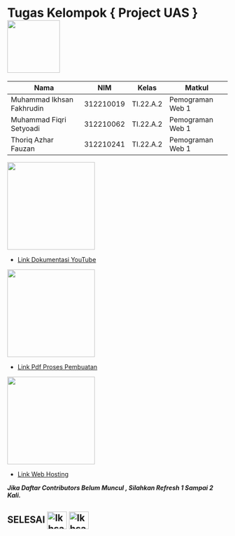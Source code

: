 # Tugas Kelompok { Project UAS } <img src=https://seeklogo.com/images/E/elephpant-mascot-php-logo-4C78D1AC4E-seeklogo.com.png width="120px">

|**Nama**|**NIM**|**Kelas**|**Matkul**|
|----|---|-----|------|
|Muhammad Ikhsan Fakhrudin|312210019|TI.22.A.2|Pemograman Web 1|
|Muhammad Fiqri Setyoadi|312210062|TI.22.A.2|Pemograman Web 1|
|Thoriq Azhar Fauzan|312210241|TI.22.A.2|Pemograman Web 1|

<img src=https://download.logo.wine/logo/YouTube/YouTube-Logo.wine.png width="200px">

- [Link Dokumentasi YouTube](https://youtu.be/5QuRxGbY0O0)

<img src=https://images.bisnis.com/posts/2021/01/14/1342816/drive.jpg width="200px">

- [Link Pdf Proses Pembuatan](https://bit.ly/3FKylNY)

<img src=https://icon2.cleanpng.com/20180326/sze/kisspng-web-development-github-version-control-commit-github-5ab8a2e1a00529.7598063315220497616555.jpg width="200px">

- [Link Web Hosting](https://bit.ly/3FKylNY)

***Jika Daftar Contributors Belum Muncul , Silahkan Refresh 1 Sampai 2 Kali.***














## SELESAI <img align="center" alt="Ikhsan-Python" height="40" width="45" src="https://em-content.zobj.net/source/microsoft-teams/337/student_1f9d1-200d-1f393.png"> <img align="center" alt="Ikhsan-Python" height="40" width="45" src="https://em-content.zobj.net/thumbs/160/twitter/348/flag-indonesia_1f1ee-1f1e9.png">
